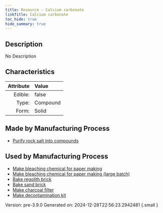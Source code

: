 ```yaml
---
title: Resource - Calcium carbonate
linkTitle: Calcium carbonate
toc_hide: true
hide_summary: true
---
```


## Description
No Description

## Characteristics

| Attribute      | Value |
|--------:|:------|
|Edible:|false|
|Type:|Compound|
|Form:|Solid|
 
## Made by Manufacturing Process

- [Purify rock salt into compounds](/docs/definitions/process/purify-rock-salt-into-compounds)

## Used by Manufacturing Process

- [Make bleaching chemical for paper making](/docs/definitions/process/make-bleaching-chemical-for-paper-making)
- [Make bleaching chemical for paper making (large batch)](/docs/definitions/process/make-bleaching-chemical-for-paper-making--large-batch-)
- [Bake regolith brick](/docs/definitions/process/bake-regolith-brick)
- [Bake sand brick](/docs/definitions/process/bake-sand-brick)
- [Make charcoal filter](/docs/definitions/process/make-charcoal-filter)
- [Make decontamination kit](/docs/definitions/process/make-decontamination-kit)


    

Version: pre-3.9.0 Generated on: 2024-12-28T22:56:23.2942481
{.small }
